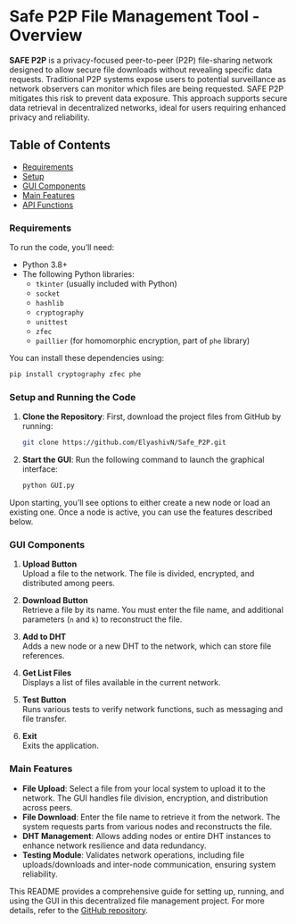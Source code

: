 # Safe P2P File Management Tool - Overview

**SAFE P2P** is a privacy-focused peer-to-peer (P2P) file-sharing network designed to allow secure file downloads without revealing specific data requests. Traditional P2P systems expose users to potential surveillance as network observers can monitor which files are being requested. SAFE P2P mitigates this risk to prevent data exposure. This approach supports secure data retrieval in decentralized networks, ideal for users requiring enhanced privacy and reliability.

## Table of Contents
- [Requirements](#requirements)
- [Setup](#setup-and-running-the-code)
- [GUI Components](#gui-components)
- [Main Features](#main-features)
- [API Functions](#api-functions)

### Requirements

To run the code, you’ll need:
- Python 3.8+
- The following Python libraries:
  - `tkinter` (usually included with Python)
  - `socket`
  - `hashlib`
  - `cryptography`
  - `unittest`
  - `zfec`
  - `paillier` (for homomorphic encryption, part of `phe` library)

You can install these dependencies using:

```bash
pip install cryptography zfec phe
```

### Setup and Running the Code

1. **Clone the Repository**:
   First, download the project files from GitHub by running:

   ```bash
   git clone https://github.com/ElyashivN/Safe_P2P.git
   ```

2. **Start the GUI**:
   Run the following command to launch the graphical interface:

   ```bash
   python GUI.py
   ```

Upon starting, you’ll see options to either create a new node or load an existing one. Once a node is active, you can use the features described below.

### GUI Components

1. **Upload Button**  
   Upload a file to the network. The file is divided, encrypted, and distributed among peers.

2. **Download Button**  
   Retrieve a file by its name. You must enter the file name, and additional parameters (`n` and `k`) to reconstruct the file.

3. **Add to DHT**  
   Adds a new node or a new DHT to the network, which can store file references.

4. **Get List Files**  
   Displays a list of files available in the current network.

5. **Test Button**  
   Runs various tests to verify network functions, such as messaging and file transfer.

6. **Exit**  
   Exits the application.

### Main Features

- **File Upload**: Select a file from your local system to upload it to the network. The GUI handles file division, encryption, and distribution across peers.
- **File Download**: Enter the file name to retrieve it from the network. The system requests parts from various nodes and reconstructs the file.
- **DHT Management**: Allows adding nodes or entire DHT instances to enhance network resilience and data redundancy.
- **Testing Module**: Validates network operations, including file uploads/downloads and inter-node communication, ensuring system reliability.


This README provides a comprehensive guide for setting up, running, and using the GUI in this decentralized file management project. For more details, refer to the [GitHub repository](https://github.com/ElyashivN/Safe_P2P/tree/main).
